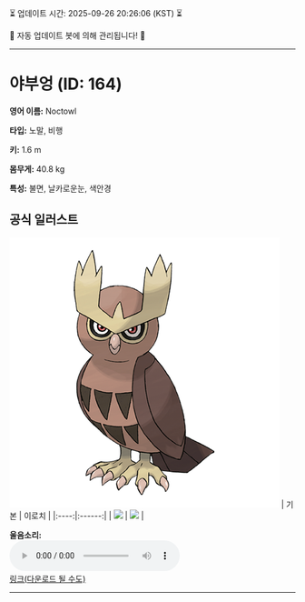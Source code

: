 
⏳ 업데이트 시간: 2025-09-26 20:26:06 (KST) ⏳

🤖 자동 업데이트 봇에 의해 관리됩니다! 🤖

---

# 야부엉 (ID: 164)
**영어 이름:** Noctowl

**타입:** 노말, 비행

**키:** 1.6 m

**몸무게:** 40.8 kg

**특성:** 불면, 날카로운눈, 색안경

## 공식 일러스트
![](https://raw.githubusercontent.com/PokeAPI/sprites/master/sprites/pokemon/other/official-artwork/164.png)
| 기본 | 이로치 |
|:----:|:------:|
| <img src="http://play.pokemonshowdown.com/sprites/ani/noctowl.gif" width="200"> | <img src="http://play.pokemonshowdown.com/sprites/ani-shiny/noctowl.gif" width="200"> |

**울음소리:**<br><audio controls src="https://raw.githubusercontent.com/PokeAPI/cries/main/cries/pokemon/latest/164.ogg"></audio><br> [링크(다운로드 될 수도)](https://raw.githubusercontent.com/PokeAPI/cries/main/cries/pokemon/latest/164.ogg)


---
